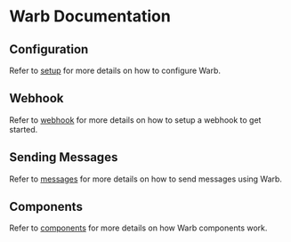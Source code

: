 # Warb Documentation

## Configuration
Refer to [setup](setup.md) for more details on how to configure Warb.

## Webhook
Refer to [webhook](webhook.md) for more details on how to setup a webhook to get started.

## Sending Messages
Refer to [messages](./messages/index.md) for more details on how to send messages using Warb.

## Components
Refer to [components](./components/index.md) for more details on how Warb components work.